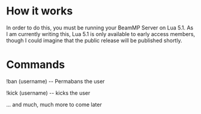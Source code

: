 # How it works
In order to do this, you must be running your BeamMP Server on Lua 5.1. As I am currently writing this, Lua 5.1 is only available to early access members, though I could imagine that the public release will be published shortly.


# Commands


!ban (username) -- Permabans the user

!kick (username) -- kicks the user

... and much, much more to come later

